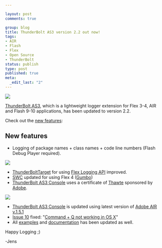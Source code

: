 ```yaml
--- 

layout: post
comments: true

group: blog
title: ThunderBolt AS3 version 2.2 out now!
tags: 
- AIR
- Flash
- Flex
- Open Source
- ThunderBolt
status: publish
type: post
published: true
meta: 
  _edit_last: "2"
---
```

[![](/blog/uploads/2009/03/08/ThunderBoltAS3_teaser.png)](http://code.google.com/p/flash-thunderbolt/)

[ThunderBolt AS3](http://code.google.com/p/flash-thunderbolt/), which is a lightweight logger extension for Flex 3-4, AIR and Flash 9-10 applications, has been updated to version 2.2.

Check out the [new features](/blog/2009/03/08/thunderbolt-as3-version-22-out-now):

<!--more-->

## New features

*  Logging of package names + class names + code line numbers (Flash Debug Player required).

![](/blog/uploads/2009/03/08/thunderbolt_codelinenumbers.png)

*  [ThunderBoltTarget](http://code.google.com/p/flash-thunderbolt/source/browse/trunk/as3/source/org/osflash/thunderbolt/ThunderBoltTarget.as) for using [Flex Logging API](http://livedocs.adobe.com/flex/3/html/logging_09.html) improved.
*  [SWC](http://code.google.com/p/flash-thunderbolt/source/browse/#svn/trunk/as3/libs) updated for using Flex 4 ([Gumbo](http://opensource.adobe.com/wiki/display/flexsdk/Gumbo))
*  [ThunderBolt AS3 Console](http://code.google.com/p/flash-thunderbolt/wiki/ThunderBoltAS3Console) uses a certificate of [Thawte](http://www.thawte.com/) sponsored by [Adobe](http://www.adobe.com/).

![](/blog/uploads/2009/03/08/thunderbolt_certificate.png)

*  [ThunderBolt AS3 Console](http://code.google.com/p/flash-thunderbolt/wiki/ThunderBoltAS3Console) is updated using latest version of [Adobe AIR v.1.5.1](http://get.adobe.com/air/)
*  [Issue 10](http://code.google.com/p/flash-thunderbolt/issues/detail?id=10) fixed: "[Command + Q not working in OS X](http://code.google.com/p/flash-thunderbolt/issues/detail?id=10)"
*  All [examples](http://code.google.com/p/flash-thunderbolt/downloads/list) and [documentation](http://code.google.com/p/flash-thunderbolt/w/list) has been updated as well.

Happy Logging ;)

-Jens
